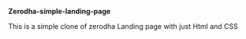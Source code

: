 **Zerodha-simple-landing-page**


This is a simple clone of zerodha Landing page with just Html and CSS
